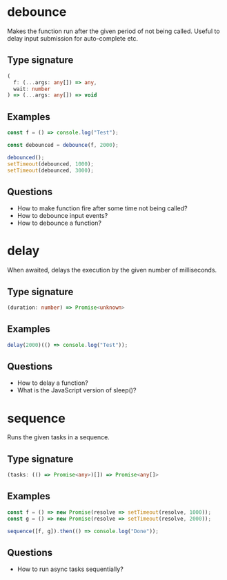 # debounce

Makes the function run after the given period of not being called. Useful to delay input submission for auto-complete etc.

## Type signature

<!-- prettier-ignore-start -->
```typescript
(
  f: (...args: any[]) => any,
  wait: number
) => (...args: any[]) => void
```
<!-- prettier-ignore-end -->

## Examples

<!-- prettier-ignore-start -->
```javascript
const f = () => console.log("Test");

const debounced = debounce(f, 2000);

debounced();
setTimeout(debounced, 1000);
setTimeout(debounced, 3000);
```
<!-- prettier-ignore-end -->

## Questions

- How to make function fire after some time not being called?
- How to debounce input events?
- How to debounce a function?

# delay

When awaited, delays the execution by the given number of milliseconds.

## Type signature

<!-- prettier-ignore-start -->
```typescript
(duration: number) => Promise<unknown>
```
<!-- prettier-ignore-end -->

## Examples

<!-- prettier-ignore-start -->
```javascript
delay(2000)(() => console.log("Test"));
```
<!-- prettier-ignore-end -->

## Questions

- How to delay a function?
- What is the JavaScript version of sleep()?

# sequence

Runs the given tasks in a sequence.

## Type signature

<!-- prettier-ignore-start -->
```typescript
(tasks: (() => Promise<any>)[]) => Promise<any[]>
```
<!-- prettier-ignore-end -->

## Examples

<!-- prettier-ignore-start -->
```javascript
const f = () => new Promise(resolve => setTimeout(resolve, 1000));
const g = () => new Promise(resolve => setTimeout(resolve, 2000));

sequence([f, g]).then(() => console.log("Done"));
```
<!-- prettier-ignore-end -->

## Questions

- How to run async tasks sequentially?
